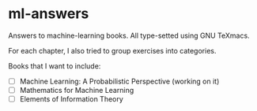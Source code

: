 # ml-answers
Answers to machine-learning books. All type-setted using GNU TeXmacs.

For each chapter, I also tried to group exercises into categories.

Books that I want to include:
- [ ] Machine Learning: A Probabilistic Perspective (working on it)
- [ ] Mathematics for Machine Learning
- [ ] Elements of Information Theory

